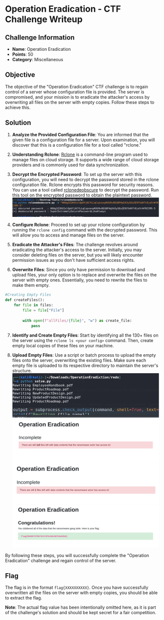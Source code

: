 # Operation Eradication - CTF Challenge Writeup

## Challenge Information
- **Name**: Operation Eradication
- **Points**: 50
- **Category**: Miscellaneous

## Objective
The objective of the "Operation Eradication" CTF challenge is to regain control of a server whose configuration file is provided. The server is compromised, and your mission is to eradicate the attacker's access by overwriting all files on the server with empty copies. Follow these steps to achieve this.

## Solution
1. **Analyze the Provided Configuration File**: You are informed that the given file is a configuration file for a server. Upon examination, you will discover that this is a configuration file for a tool called "rclone."

2. **Understanding Rclone**: [Rclone](https://rclone.org/) is a command-line program used to manage files on cloud storage. It supports a wide range of cloud storage providers and is commonly used for data synchronization.

3. **Decrypt the Encrypted Password**: To set up the server with this configuration, you will need to decrypt the password stored in the rclone configuration file. Rclone encrypts this password for security reasons. You can use a tool called [rclonedeobscure](https://github.com/maaaaz/rclonedeobscure) to decrypt the password. Run this tool on the encrypted password to obtain the plaintext password.
![Decoded Password](<decode password.png>)

4. **Configure Rclone**: Proceed to set up your rclone configuration by running the `rclone config` command with the decrypted password. This will allow you to access and manage files on the server.

5. **Eradicate the Attacker's Files**: The challenge revolves around eradicating the attacker's access to the server. Initially, you may consider deleting files on the server, but you will likely encounter permission issues as you don't have sufficient access rights.

6. **Overwrite Files**: Since you only have permission to download and upload files, your only option is to replace and overwrite the files on the server with empty ones. Essentially, you need to rewrite the files to make them empty.
```python
#Creating Empty Files
def createFiles():
	for file in files:
		file = file["File"]

		with open(f"allFiles/{file}", "w") as create_file: 
			pass
```

7. **Identify and Create Empty Files**: Start by identifying all the 130+ files on the server using the `rclone ls <your config>` command. Then, create empty local copies of these files on your machine.

8. **Upload Empty Files**: Use a script or batch process to upload the empty files onto the server, overwriting the existing files. Make sure each empty file is uploaded to its respective directory to maintain the server's structure.
![Python Script](script.png)
![Script When It Started](<file one.png>)
![Final File](<last file.png>)
![Flag](flag.png)

By following these steps, you will successfully complete the "Operation Eradication" challenge and regain control of the server.

## Flag
The flag is in the format `flag{XXXXXXXXXX}`. Once you have successfully overwritten all the files on the server with empty copies, you should be able to extract the flag.

**Note**: The actual flag value has been intentionally omitted here, as it is part of the challenge's solution and should be kept secret for a fair competition.
